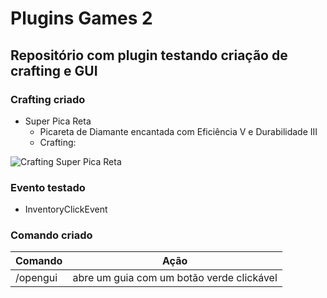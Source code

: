 # Plugins Games 2
## Repositório com plugin testando criação de crafting e GUI

### Crafting criado

- Super Pica Reta
  - Picareta de Diamante encantada com Eficiência V e Durabilidade III
  - Crafting:
  
![Crafting Super Pica Reta](https://imgur.com/u4EFZjH "Crafting Super Pica Reta")

### Evento testado

- InventoryClickEvent

### Comando criado

| Comando | Ação |
| ------ | ------ | 
| /opengui | abre um guia com um botão verde clickável |
